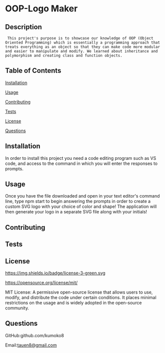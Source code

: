 # OOP-Logo Maker

 
  ## Description

 
     This project's purpose is to showcase our knowledge of OOP (Object Oriented Programming) which is essentially a programming approach that treats everything as an object so that they can make code more modular and easier to manipulate and modify. We learned about inheritance and polymorphism and creating class and function objects.


   ## Table of Contents

 
   [Installation](#installation) 

 
   [Usage](#usage)

 
   [Contributing](#contributing)

 
   [Tests](#tests)

 
   [License](#license) 

 
   [Questions](#questions)


  ## Installation <a name="installation"></a> 

 <p> In order to install this project you need a code editing program such as VS code, and access to the command in which you will enter the responses to prompts. </p>


  ## Usage <a name="usage"></a>

 <p> Once you have the file downloaded and open in your text editor's command line, type npm start to begin answering the prompts in order to create a custom SVG logo with your choice of color and shape! The application will then generate your logo in a separate SVG file along with your initials!</p>


  ## Contributing <a name="contributing"></a>

 


  ## Tests <a name="tests"></a>

 


  ## License <a name="license"></a>

  
   https://img.shields.io/badge/license-3-green.svg

 
   https://opensource.org/license/mit/

 
   MIT License: A permissive open-source license that allows users to use, modify, and distribute the code under certain conditions. It places minimal restrictions on the usage and is widely adopted in the open-source community. 
  ## Questions <a name="questions"></a>
   

GitHub:github.com/kumoko8
   

 Email:tauen8@gmail.com
